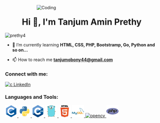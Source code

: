 
<img align="right" alt="Coding" width="400" src=https://miro.medium.com/max/1400/0*pYJar6AxR4E6tXuD.gif>

<h1 align="center">Hi 👋, I'm Tanjum Amin Prethy</h1>
<p align="left"> <img src="https://komarev.com/ghpvc/?username=prethy4&label=Profile%20views&color=0e75b6&style=flat" alt="prethy4" /> </p>

- 🌱 I’m currently learning **HTML, CSS, PHP, Bootstramp, Go, Python and so on...**

- 📫 How to reach me **tanjumobony44@gmail.com**

<h3 align="left">Connect with me:</h3>
<p align="left"> <a href="https://www.linkedin.com/in/tanjum-amin-prethy-3895a2287" rel="noreferrer"> <img src="https://images.app.goo.gl/hrxYCLD2ciDBMZYh9" alt="c" width="40" height="40"/> LinkedIn </a>
</p>

<h3 align="left">Languages and Tools:</h3>
<p align="left"> <a href="https://www.cprogramming.com/" target="_blank" rel="noreferrer"> <img src="https://raw.githubusercontent.com/devicons/devicon/master/icons/c/c-original.svg" alt="c" width="40" height="40"/> </a> <a href="https://www.w3schools.com/cpp/" target="_blank" rel="noreferrer"> <img src="https://raw.githubusercontent.com/devicons/devicon/master/icons/python/python-original.svg" alt="python" width="40" height="40"/> <img src="https://raw.githubusercontent.com/devicons/devicon/master/icons/cplusplus/cplusplus-original.svg" alt="cplusplus" width="40" height="40"/> </a> <a href="https://golang.org" target="_blank" rel="noreferrer"> <img src="https://raw.githubusercontent.com/devicons/devicon/master/icons/go/go-original.svg" alt="go" width="40" height="40"/> </a> <a href="https://www.w3.org/html/" target="_blank" rel="noreferrer"> <img src="https://raw.githubusercontent.com/devicons/devicon/master/icons/html5/html5-original-wordmark.svg" alt="html5" width="40" height="40"/> </a> <a href="https://www.mysql.com/" target="_blank" rel="noreferrer"> <img src="https://raw.githubusercontent.com/devicons/devicon/master/icons/mysql/mysql-original-wordmark.svg" alt="mysql" width="40" height="40"/> </a> <a href="https://opencv.org/" target="_blank" rel="noreferrer"> <img src="https://www.vectorlogo.zone/logos/opencv/opencv-icon.svg" alt="opencv" width="40" height="40"/> </a> <a href="https://www.php.net" target="_blank" rel="noreferrer"> <img src="https://raw.githubusercontent.com/devicons/devicon/master/icons/php/php-original.svg" alt="php" width="40" height="40"/> </a> <a href="https://www.python.org" target="_blank" rel="noreferrer"> </a> </p>


<!---
Prethy4/Prethy4 is a ✨ special ✨ repository because its `README.md` (this file) appears on your GitHub profile.
You can click the Preview link to take a look at your changes.
--->
